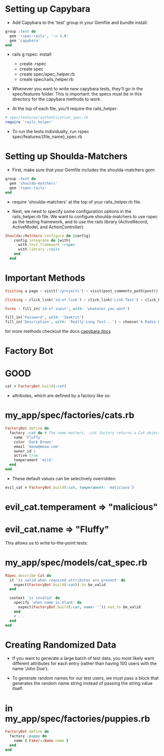 # Setting up Capybara 

* Add Capybara to the 'test' group in your Gemfile and bundle install.
```ruby
group :test do
  gem 'rspec-rails', '~> 3.0'
  gem 'capybara'
end
```
* rails g rspec: install
    * create  .rspec
    * create  spec
    * create  spec/spec_helper.rb
    * create  spec/rails_helper.rb

* Whenever you want to write new capybara tests, they'll go in the spec/features folder. This is important: the specs must be in this directory for the capybara methods to work.

* At the top of each file, you'll require the rails_helper:

```ruby 
# spec/features/authentication_spec.rb
require 'rails_helper'
```
* To run the tests individually, run rspec spec/features/{file_name}_spec.rb

# Setting up Shoulda-Matchers

* First, make sure that your Gemfile includes the shoulda-matchers gem:
```ruby 
group :test do
  gem 'shoulda-matchers'
  gem 'rspec-rails'
end
```
* require 'shoulda-matchers' at the top of your rails_helper.rb file.

* Next, we need to specify some configuration options in the rails_helper.rb file. We want to configure shoulda-matchers to use rspec as the testing framework, and to use the rails library (ActiveRecord, ActiveModel, and ActionController):

```ruby
Shoulda::Matchers.configure do |config|
    config.integrate do |with|
      with.test_framework :rspec
      with.library :rails
    end
  end
```

# Important Methods
```ruby
Visiting a page - visit('/projects') - visit(post_comments_path(post))

Clicking - click_link('id-of-link') - click_link('Link Text') - click_button('Save') - click_on('Link Text') # clicks on either links or buttons - click_on('Button Value')

Forms - fill_in('id-of-input', with: 'whatever you want')

fill_in('Password', with: 'Seekrit')
fill_in('Description', with: 'Really Long Text...') - choose('A Radio Button') - check('A Checkbox') - uncheck('A Checkbox') - attach_file('Image', '/path/to/image.jpg') - select('Option', from: 'Select Box')
```
for more methods checkout the docs [capybara docs](https://rdoc.info/github/jnicklas/capybara#The_DSL)

# Factory Bot

# GOOD
```ruby
cat = FactoryBot.build(:cat)
```
* attributes, which are defined by a factory like so:

# my_app/spec/factories/cats.rb
```ruby
FactoryBot.define do
  factory :cat do # The name matters. :cat factory returns a Cat object.
    name 'Fluffy'
    color 'Dark Brown'
    email 'meow@meow.com'
    owner_id 1
    active true
    temperament 'mild'
  end
end
```
* These default values can be selectively overridden:
```ruby
evil_cat = FactoryBot.build(:cat, temperament: 'malicious')
```
# evil_cat.temperament => "malicious"
# evil_cat.name => "Fluffy"
This allows us to write to-the-point tests:

# my_app/spec/models/cat_spec.rb

```ruby
RSpec.describe Cat do
  it 'is valid when required attributes are present' do
    expect(FactoryBot.build(:cat)).to be_valid
  end

  context 'is invalid' do
    specify 'when name is blank' do
      expect(FactoryBot.build(:cat, name: '')).not_to be_valid
    end
    # ...
  end
end
```

# Creating Randomized Data

* If you want to generate a large batch of test data, you most likely want different attributes for each entry (rather than having 100 users with the name 'John Doe').

* To generate random names for our test users, we must pass a block that generates the random name string instead of passing the string value itself.

# in my_app/spec/factories/puppies.rb
```ruby
FactoryBot.define do
  factory :puppy do
    name { Faker::Name.name }
  end
end
```

